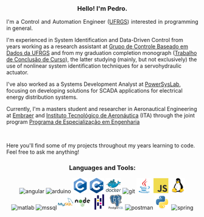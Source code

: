 <h3 align="center">Hello! I'm Pedro.</h3>

<p align="justify">
  I'm a Control and Automation Engineer (<a href="http://www.ufrgs.br/ufrgs/inicial">UFRGS</a>) interested in
  programming in general.
  
  I'm experienced in System Identification and Data-Driven Control from years working
  as a research assistant at <a href="http://www.datadrivencontrol.com/">Grupo de Controle Baseado em Dados da UFRGS</a> and
  from my graduation completion monograph (<a href="https://lume.ufrgs.br/handle/10183/258920">Trabalho de Conclusão de Curso</a>),
  the latter studying (mainly, but not exclusively) the use of nonlinear system identification techniques for a servohydraulic actuator.
  
  I've also worked as a Systems Development Analyst at <a href="https://powersyslab.com/">PowerSysLab</a>,
  focusing on developing solutions for SCADA applications for electrical energy distribution systems.
  
  Currently, I'm a masters student and researcher in Aeronautical Engineering at <a href="https://embraer.com">Embraer</a> and 
  <a href="http://www.ita.br/">Instituto Tecnológico de Aeronáutica</a> (ITA) through the joint program
  <a href="https://embraer.com/br/pt/pee">Programa de Especialização em Engenharia</a>
</p><br>

<p>
  Here you'll find some of my projects throughout my years learning to code.
  Feel free to ask me anything!
</p>

<h3 align="center">Languages and Tools:</h3>
<p align="center">
  <img
    src="https://angular.io/assets/images/logos/angular/angular.svg"
    alt="angular"
    width="40"
    height="40"
  />
  <img
    src="https://cdn.worldvectorlogo.com/logos/arduino-1.svg"
    alt="arduino"
    width="40"
    height="40"
  />
  <img
    src="https://raw.githubusercontent.com/devicons/devicon/master/icons/c/c-original.svg"
    alt="c"
    width="40"
    height="40"
  />
  <img
    src="https://raw.githubusercontent.com/devicons/devicon/master/icons/cplusplus/cplusplus-original.svg"
    alt="cplusplus"
    width="40"
    height="40"
  />
  <img
    src="https://raw.githubusercontent.com/devicons/devicon/master/icons/docker/docker-original-wordmark.svg"
    alt="docker"
    width="40"
    height="40"
  />
  <img
    src="https://www.vectorlogo.zone/logos/git-scm/git-scm-icon.svg"
    alt="git"
    width="40"
    height="40"
  />
  <img
    src="https://raw.githubusercontent.com/devicons/devicon/master/icons/java/java-original.svg"
    alt="java"
    width="40"
    height="40"
  />
  <img
    src="https://raw.githubusercontent.com/devicons/devicon/master/icons/javascript/javascript-original.svg"
    alt="javascript"
    width="40"
    height="40"
  />
  <img
    src="https://raw.githubusercontent.com/devicons/devicon/master/icons/linux/linux-original.svg"
    alt="linux"
    width="40"
    height="40"
  />
  <br />
  <img
    src="https://upload.wikimedia.org/wikipedia/commons/2/21/Matlab_Logo.png"
    alt="matlab"
    width="40"
    height="40"
  />
  <img
    src="https://www.svgrepo.com/show/303229/microsoft-sql-server-logo.svg"
    alt="mssql"
    width="40"
    height="40"
  />
  <img
    src="https://raw.githubusercontent.com/devicons/devicon/master/icons/mysql/mysql-original-wordmark.svg"
    alt="mysql"
    width="40"
    height="40"
  />
  <img
    src="https://raw.githubusercontent.com/devicons/devicon/master/icons/nodejs/nodejs-original-wordmark.svg"
    alt="nodejs"
    width="40"
    height="40"
  />
  <img
    src="https://raw.githubusercontent.com/devicons/devicon/2ae2a900d2f041da66e950e4d48052658d850630/icons/pandas/pandas-original.svg"
    alt="pandas"
    width="40"
    height="40"
  />
  <img
    src="https://raw.githubusercontent.com/devicons/devicon/master/icons/postgresql/postgresql-original-wordmark.svg"
    alt="postgresql"
    width="40"
    height="40"
  />
  <img
    src="https://www.vectorlogo.zone/logos/getpostman/getpostman-icon.svg"
    alt="postman"
    width="40"
    height="40"
  />
  <img
    src="https://raw.githubusercontent.com/devicons/devicon/master/icons/python/python-original.svg"
    alt="python"
    width="40"
    height="40"
  />
  <img
    src="https://www.vectorlogo.zone/logos/springio/springio-icon.svg"
    alt="spring"
    width="40"
    height="40"
  />
</p>
<br>
